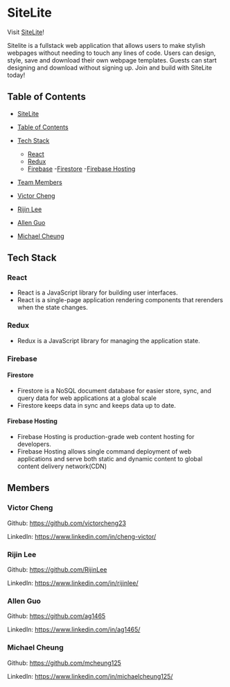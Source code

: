 # SiteLite

Visit [SiteLite](https://site-lite.firebaseapp.com/)!

Sitelite is a fullstack web application that allows users to make stylish webpages without needing to touch any lines of code. Users can design, style, save and download their own webpage templates. Guests can start designing and download without signing up. Join and build with SiteLite today!

## Table of Contents

- [SiteLite](#SiteLite)
- [Table of Contents](#Table-of-Contents)
- [Tech Stack](#Tech-Stack)
  - [React](#React)
  - [Redux](#Redux)
  - [Firebase](#Firebase)
    -[Firestore](#Firestore)
    -[Firebase Hosting](#Firebase-Hosting)
    
- [Team Members](#Team-Members)
 - [Victor Cheng](#Victor-Cheng)
 - [Rijin Lee](#Rijin-Lee)
 - [Allen Guo](#Allen-Guo)
 - [Michael Cheung](#Michael_Cheung)

## Tech Stack

### React 

- React is a JavaScript library for building user interfaces.
- React is a single-page application rendering components that rerenders when the state changes.

### Redux

- Redux is a JavaScript library for managing the application state.

### Firebase

#### Firestore

- Firestore is a NoSQL document database for easier store, sync, and query data for web applications at a global scale 
- Firestore keeps data in sync and keeps data up to date.

#### Firebase Hosting

- Firebase Hosting is production-grade web content hosting for developers.
- Firebase Hosting allows single command deployment of web applications and serve both static and dynamic content to global content delivery network(CDN)

## Members

### Victor Cheng

Github: https://github.com/victorcheng23

LinkedIn: https://www.linkedin.com/in/cheng-victor/

### Rijin Lee

Github: https://github.com/RijinLee

LinkedIn: https://www.linkedin.com/in/rijinlee/

### Allen Guo

Github: https://github.com/ag1465

LinkedIn: https://www.linkedin.com/in/ag1465/

### Michael Cheung

Github: https://github.com/mcheung125

LinkedIn: https://www.linkedin.com/in/michaelcheung125/
